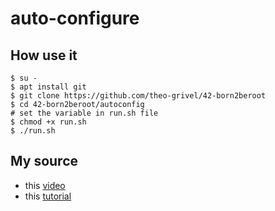 # auto-configure

## How use it

```
$ su -
$ apt install git
$ git clone https://github.com/theo-grivel/42-born2beroot
$ cd 42-born2beroot/autoconfig
# set the variable in run.sh file
$ chmod +x run.sh
$ ./run.sh
```

## My source

* this [video](https://youtu.be/2w-2MX5QrQw)
* this [tutorial](https://github.com/hanshazairi/42-born2beroot#step-1-installing-sudo)
